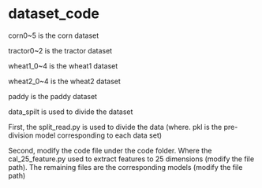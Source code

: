 # dataset_code

corn0~5 is the corn dataset

tractor0~2 is the tractor dataset

wheat1_0~4 is the wheat1 dataset

wheat2_0~4 is the wheat2 dataset

paddy is the paddy dataset

data_spilt is used to divide the dataset


First, the split_read.py is used to divide the data (where. pkl is the pre-division model corresponding to each data set)

Second, modify the code file under the code folder.
Where the cal_25_feature.py used to extract features to 25 dimensions (modify the file path).
The remaining files are the corresponding models (modify the file path)
